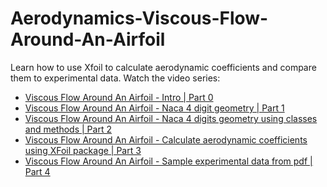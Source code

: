 # Aerodynamics-Viscous-Flow-Around-An-Airfoil
Learn how to use Xfoil to calculate aerodynamic coefficients and compare them to experimental data.
Watch the video series:

- [Viscous Flow Around An Airfoil - Intro | Part 0](https://www.youtube.com/watch?v=FuTIpP-EI64&list=PL_Z1MTfvm2CLAVVpWU_jrpYdHXJdqoajH&index=1)
- [Viscous Flow Around An Airfoil - Naca 4 digit geometry | Part 1](https://www.youtube.com/watch?v=gzF9sHLwTVI&list=PL_Z1MTfvm2CLAVVpWU_jrpYdHXJdqoajH&index=2)
- [Viscous Flow Around An Airfoil - Naca 4 digits geometry using classes and methods | Part 2](https://www.youtube.com/watch?v=jQhsQSU8y78&list=PL_Z1MTfvm2CLAVVpWU_jrpYdHXJdqoajH&index=3)
- [Viscous Flow Around An Airfoil - Calculate aerodynamic coefficients using XFoil package | Part 3](https://www.youtube.com/watch?v=Q0kVl03TSSM&feature=youtu.be)
- [Viscous Flow Around An Airfoil - Sample experimental data from pdf | Part 4](https://www.youtube.com/watch?v=4vo0A6RufJI)
